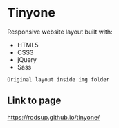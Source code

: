 # Tinyone

Responsive website layout built with:

* HTML5
* CSS3
* jQuery
* Sass

```
Original layout inside img folder
```

## Link to page

https://rodsup.github.io/tinyone/


